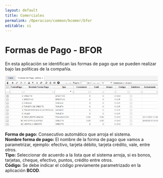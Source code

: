```yaml
---
layout: default
title: Comerciales
permalink: /Operacion/common/bcomer/bfor
editable: si
---
```


# Formas de Pago - BFOR

En esta aplicación se identifican las formas de pago que se pueden realizar bajo las políticas de la compañía.  

![](bfor1.png)

**Forma de pago:** Consecutivo automático que arroja el sistema.  
**Nombre forma de pago:** El nombre de la forma de pago que vamos a parametrizar, ejemplo: efectivo, tarjeta débito, tarjeta crédito, vale, entre otros.  
**Tipo:** Seleccionar de acuerdo a la lista que el sistema arroja, si es bonos, tarjetas, cheque, efectivo, puntos, crédito entre otros.  
**Código:** Se debe indicar el código previamente parametrizado en la aplicación **BCOD**.




